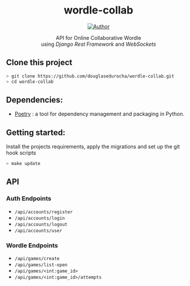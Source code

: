 <h1 align="center">wordle-collab</h1>
</p>
<p align="center">
<a href="https://github.com/douglasedurocha"><img title="Author" src="https://img.shields.io/badge/Author-douglasedurocha-blue.svg?style=for-the-badge&logo=github"></a>
</p>

<div align="center">API for Online Collaborative Wordle<br>using <em>Django Rest Framework</em> and <em>WebSockets</em></div>

## Clone this project

```bash
> git clone https://github.com/douglasedurocha/wordle-collab.git
> cd wordle-collab
```

## Dependencies:

+ [Poetry](https://python-poetry.org) : a tool for dependency management and packaging in Python.

## Getting started:

Install the projects requirements, apply the migrations and set up the git hook scripts
```bash
> make update
```

## API

### Auth Endpoints

* `/api/accounts/register`
* `/api/accounts/login`
* `/api/accounts/logout`
* `/api/accounts/user`

### Wordle Endpoints

* `/api/games/create`
* `/api/games/list-open`
* `/api/games/<int:game_id>`
* `/api/games/<int:game_id>/attempts`

<!-- ### Usage -->

<!-- ## Features

|| Features |
| :-: | - | -->
